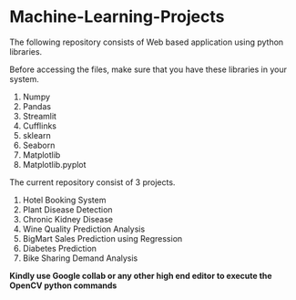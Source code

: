 # Machine-Learning-Projects

The following repository consists of Web based application using python libraries.

Before accessing the files, make sure that you have these libraries in your system.
1. Numpy
2. Pandas
3. Streamlit
4. Cufflinks
5. sklearn
6. Seaborn
7. Matplotlib
8. Matplotlib.pyplot

The current repository consist of 3 projects.
1. Hotel Booking System
2. Plant Disease Detection
3. Chronic Kidney Disease
4. Wine Quality Prediction Analysis
5. BigMart Sales Prediction using Regression
6. Diabetes Prediction
7. Bike Sharing Demand Analysis

**Kindly use Google collab or any other high end editor to execute the OpenCV python commands**
